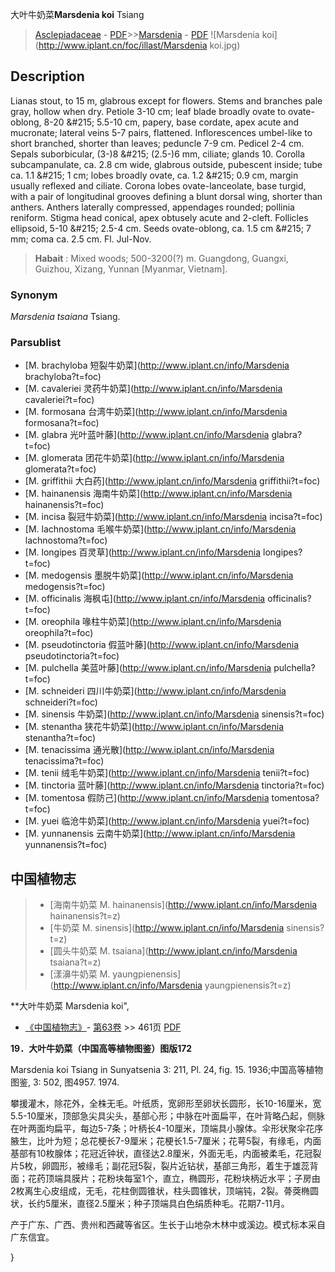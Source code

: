 大叶牛奶菜**Marsdenia koi** Tsiang

> [Asclepiadaceae](http://www.iplant.cn/info/Asclepiadaceae?t=foc) - [PDF](http://www.iplant.cn/foc/pdf/Asclepiadaceae.pdf)>>[Marsdenia](http://www.iplant.cn/info/Marsdenia?t=foc) - [PDF](http://www.iplant.cn/foc/pdf/Marsdenia.pdf)
![Marsdenia koi](http://www.iplant.cn/foc/illast/Marsdenia koi.jpg)

## Description

Lianas stout, to 15 m, glabrous except for flowers. Stems and branches pale gray, hollow when dry. Petiole 3-10 cm; leaf blade broadly ovate to ovate-oblong, 8-20 &amp;#215; 5.5-10 cm, papery, base cordate, apex acute and mucronate; lateral veins 5-7 pairs, flattened. Inflorescences umbel-like to short branched, shorter than leaves; peduncle 7-9 cm. Pedicel 2-4 cm. Sepals suborbicular, (3-)8 &amp;#215; (2.5-)6 mm, ciliate; glands 10. Corolla subcampanulate, ca. 2.8 cm wide, glabrous outside, pubescent inside; tube ca. 1.1 &amp;#215; 1 cm; lobes broadly ovate, ca. 1.2 &amp;#215; 0.9 cm, margin usually reflexed and ciliate. Corona lobes ovate-lanceolate, base turgid, with a pair of longitudinal grooves defining a blunt dorsal wing, shorter than anthers. Anthers laterally compressed, appendages rounded; pollinia reniform. Stigma head conical, apex obtusely acute and 2-cleft. Follicles ellipsoid, 5-10 &amp;#215; 2.5-4 cm. Seeds ovate-oblong, ca. 1.5 cm &amp;#215; 7 mm; coma ca. 2.5 cm. Fl. Jul-Nov.

> **Habait** : 
> Mixed woods; 500-3200(?) m. Guangdong, Guangxi, Guizhou, Xizang, Yunnan [Myanmar, Vietnam].

### Synonym
*Marsdenia tsaiana* Tsiang.

### Parsublist

* [M.  brachyloba  短裂牛奶菜](http://www.iplant.cn/info/Marsdenia brachyloba?t=foc)
* [M.  cavaleriei  灵药牛奶菜](http://www.iplant.cn/info/Marsdenia cavaleriei?t=foc)
* [M.  formosana  台湾牛奶菜](http://www.iplant.cn/info/Marsdenia formosana?t=foc)
* [M.  glabra  光叶蓝叶藤](http://www.iplant.cn/info/Marsdenia glabra?t=foc)
* [M.  glomerata  团花牛奶菜](http://www.iplant.cn/info/Marsdenia glomerata?t=foc)
* [M.  griffithii  大白药](http://www.iplant.cn/info/Marsdenia griffithii?t=foc)
* [M.  hainanensis  海南牛奶菜](http://www.iplant.cn/info/Marsdenia hainanensis?t=foc)
* [M.  incisa  裂冠牛奶菜](http://www.iplant.cn/info/Marsdenia incisa?t=foc)
* [M.  lachnostoma  毛喉牛奶菜](http://www.iplant.cn/info/Marsdenia lachnostoma?t=foc)
* [M.  longipes  百灵草](http://www.iplant.cn/info/Marsdenia longipes?t=foc)
* [M.  medogensis  墨脱牛奶菜](http://www.iplant.cn/info/Marsdenia medogensis?t=foc)
* [M.  officinalis  海枫屯](http://www.iplant.cn/info/Marsdenia officinalis?t=foc)
* [M.  oreophila  喙柱牛奶菜](http://www.iplant.cn/info/Marsdenia oreophila?t=foc)
* [M.  pseudotinctoria  假蓝叶藤](http://www.iplant.cn/info/Marsdenia pseudotinctoria?t=foc)
* [M.  pulchella  美蓝叶藤](http://www.iplant.cn/info/Marsdenia pulchella?t=foc)
* [M.  schneideri  四川牛奶菜](http://www.iplant.cn/info/Marsdenia schneideri?t=foc)
* [M.  sinensis  牛奶菜](http://www.iplant.cn/info/Marsdenia sinensis?t=foc)
* [M.  stenantha  狭花牛奶菜](http://www.iplant.cn/info/Marsdenia stenantha?t=foc)
* [M.  tenacissima  通光散](http://www.iplant.cn/info/Marsdenia tenacissima?t=foc)
* [M.  tenii  绒毛牛奶菜](http://www.iplant.cn/info/Marsdenia tenii?t=foc)
* [M.  tinctoria  蓝叶藤](http://www.iplant.cn/info/Marsdenia tinctoria?t=foc)
* [M.  tomentosa  假防己](http://www.iplant.cn/info/Marsdenia tomentosa?t=foc)
* [M.  yuei  临沧牛奶菜](http://www.iplant.cn/info/Marsdenia yuei?t=foc)
* [M.  yunnanensis  云南牛奶菜](http://www.iplant.cn/info/Marsdenia yunnanensis?t=foc)

## 中国植物志

> * [海南牛奶菜  M.  hainanensis](http://www.iplant.cn/info/Marsdenia hainanensis?t=z)
> * [牛奶菜  M.  sinensis](http://www.iplant.cn/info/Marsdenia sinensis?t=z)
> * [圆头牛奶菜  M.  tsaiana](http://www.iplant.cn/info/Marsdenia tsaiana?t=z)
> * [漾濞牛奶菜  M.  yaungpienensis](http://www.iplant.cn/info/Marsdenia yaungpienensis?t=z)

**大叶牛奶菜 Marsdenia koi",

* [《中国植物志》](http://www.iplant.cn/frps)- [第63卷](http://www.iplant.cn/frps/vol/63) >> 461页 [PDF](http://www.iplant.cn/frps/pdf/63/461.pdf)

**19．大叶牛奶菜（中国高等植物图鉴）图版172**

Marsdenia koi Tsiang in Sunyatsenia 3: 211, Pl. 24, fig. 15. 1936;中国高等植物图鉴, 3: 502, 图4957. 1974.

攀援灌木，除花外，全株无毛。叶纸质，宽卵形至卵状长圆形，长10-16厘米，宽5.5-10厘米，顶部急尖具尖头，基部心形；中脉在叶面扁平，在叶背略凸起，侧脉在叶两面均扁平，每边5-7条；叶柄长4-10厘米，顶端具小腺体。伞形状聚伞花序腋生，比叶为短；总花梗长7-9厘米；花梗长1.5-7厘米；花萼5裂，有缘毛，内面基部有10枚腺体；花冠近钟状，直径达2.8厘米，外面无毛，内面被柔毛，花冠裂片5枚，卵圆形，被缘毛；副花冠5裂，裂片近钻状，基部三角形，着生于雄蕊背面；花药顶端具膜片；花粉块每室1个，直立，椭圆形，花粉块柄近水平；子房由2枚离生心皮组成，无毛，花柱倒圆锥状，柱头圆锥状，顶端钝，2裂。蓇葖椭圆状，长约5厘米，直径2.5厘米；种子顶端具白色绢质种毛。花期7-11月。

产于广东、广西、贵州和西藏等省区。生长于山地杂木林中或溪边。模式标本采自广东信宜。

}